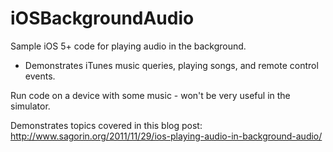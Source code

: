 iOSBackgroundAudio
==================

Sample iOS 5+ code for playing audio in the background. 
 - Demonstrates iTunes music queries, playing songs, and remote control events.

Run code on a device with some music - won't be very useful in the simulator.

Demonstrates topics covered in this blog post: http://www.sagorin.org/2011/11/29/ios-playing-audio-in-background-audio/
